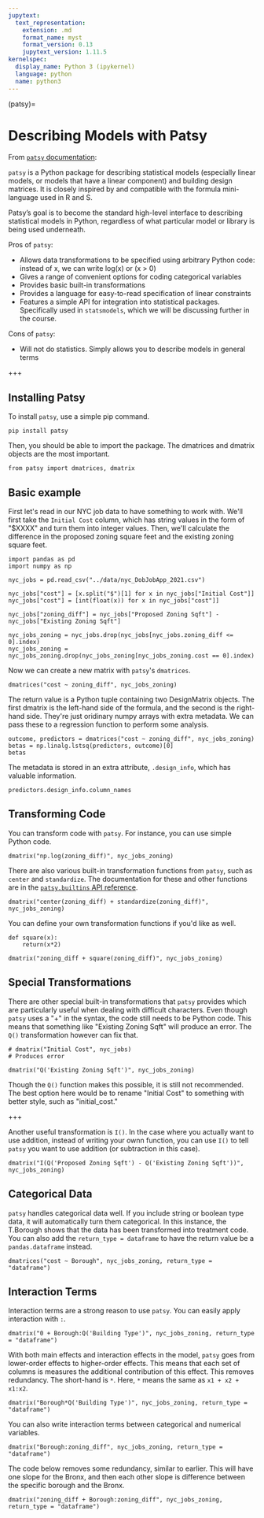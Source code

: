 ```yaml
---
jupytext:
  text_representation:
    extension: .md
    format_name: myst
    format_version: 0.13
    jupytext_version: 1.11.5
kernelspec:
  display_name: Python 3 (ipykernel)
  language: python
  name: python3
---
```


(patsy)=

# Describing Models with Patsy

From [`patsy` documentation](https://patsy.readthedocs.io/en/latest/overview.html):

`patsy` is a Python package for describing statistical models (especially linear models, or models that have a linear component) and building design matrices. It is closely inspired by and compatible with the formula mini-language used in R and S.

Patsy’s goal is to become the standard high-level interface to describing statistical models in Python, regardless of what particular model or library is being used underneath.

Pros of `patsy`:
+ Allows data transformations to be specified using arbitrary Python code: instead of x, we can write log(x) or (x > 0)
+ Gives a range of convenient options for coding categorical variables
+ Provides basic built-in transformations
+ Provides a language for easy-to-read specification of linear constraints
+ Features a simple API for integration into statistical packages. Specifically used in `statsmodels`, which we will be discussing further in the course.

Cons of `patsy`:
+ Will not do statistics. Simply allows you to describe models in general terms

+++

## Installing Patsy

To install `patsy`, use a simple pip command.

    pip install patsy
   
Then, you should be able to import the package. The dmatrices and dmatrix objects are the most important.

```{code-cell} ipython3
from patsy import dmatrices, dmatrix
```

## Basic example

First let's read in our NYC job data to have something to work with. We'll first take the `Initial Cost` column, which has string values in the form of "$XXXX" and turn them into integer values. Then, we'll calculate the difference in the proposed zoning square feet and the existing zoning square feet.

```{code-cell} ipython3
import pandas as pd
import numpy as np

nyc_jobs = pd.read_csv("../data/nyc_DobJobApp_2021.csv")

nyc_jobs["cost"] = [x.split("$")[1] for x in nyc_jobs["Initial Cost"]]
nyc_jobs["cost"] = [int(float(x)) for x in nyc_jobs["cost"]]

nyc_jobs["zoning_diff"] = nyc_jobs["Proposed Zoning Sqft"] - nyc_jobs["Existing Zoning Sqft"]

nyc_jobs_zoning = nyc_jobs.drop(nyc_jobs[nyc_jobs.zoning_diff <= 0].index)
nyc_jobs_zoning = nyc_jobs_zoning.drop(nyc_jobs_zoning[nyc_jobs_zoning.cost == 0].index)
```

Now we can create a new matrix with `patsy`'s `dmatrices`.

```{code-cell} ipython3
dmatrices("cost ~ zoning_diff", nyc_jobs_zoning)
```

The return value is a Python tuple containing two DesignMatrix objects. The first dmatrix is the left-hand side of the formula, and the second is the right-hand side. They're just oridinary numpy arrays with extra metadata. We can pass these to a regression function to perform some analysis.

```{code-cell} ipython3
outcome, predictors = dmatrices("cost ~ zoning_diff", nyc_jobs_zoning)
betas = np.linalg.lstsq(predictors, outcome)[0]
betas
```

The metadata is stored in an extra attribute, `.design_info`, which has valuable information.

```{code-cell} ipython3
predictors.design_info.column_names
```

## Transforming Code

You can transform code with `patsy`. For instance, you can use simple Python code.

```{code-cell} ipython3
dmatrix("np.log(zoning_diff)", nyc_jobs_zoning)
```

There are also various built-in transformation functions from `patsy`, such as `center` and `standardize`. The documentation for these and other functions are in the [`patsy.builtins` API reference](https://patsy.readthedocs.io/en/latest/builtins-reference.html#module-patsy.builtins).

```{code-cell} ipython3
dmatrix("center(zoning_diff) + standardize(zoning_diff)", nyc_jobs_zoning)
```

You can define your own transformation functions if you'd like as well.

```{code-cell} ipython3
def square(x):
    return(x*2)

dmatrix("zoning_diff + square(zoning_diff)", nyc_jobs_zoning)
```

## Special Transformations

There are other special built-in transformations that `patsy` provides which are particularly useful when dealing with difficult characters. Even though `patsy` uses a "+" in the syntax, the code still needs to be Python code. This means that something like "Existing Zoning Sqft" will produce an error. The `Q()` transformation however can fix that.

```{code-cell} ipython3
# dmatrix("Initial Cost", nyc_jobs)
# Produces error
```

```{code-cell} ipython3
dmatrix("Q('Existing Zoning Sqft')", nyc_jobs_zoning)
```

Though the `Q()` function makes this possible, it is still not recommended. The best option here would be to rename "Initial Cost" to something with better style, such as "initial_cost."

+++

Another useful transformation is `I()`. In the case where you actually want to use addition, instead of writing your ownn function, you can use `I()` to tell `patsy` you want to use addition (or subtraction in this case).

```{code-cell} ipython3
dmatrix("I(Q('Proposed Zoning Sqft') - Q('Existing Zoning Sqft'))", nyc_jobs_zoning)
```

## Categorical Data

`patsy` handles categorical data well. If you include string or boolean type data, it will automatically turn them categorical. In this instance, the T.Borough shows that the data has been transformed into treatment code. You can also add the `return_type = dataframe` to have the return value be a `pandas.dataframe` instead.

```{code-cell} ipython3
dmatrices("cost ~ Borough", nyc_jobs_zoning, return_type = "dataframe")
```

## Interaction Terms

Interaction terms are a strong reason to use `patsy`. You can easily apply interaction with `:`.

```{code-cell} ipython3
dmatrix("0 + Borough:Q('Building Type')", nyc_jobs_zoning, return_type = "dataframe")
```

With both main effects and interaction effects in the model, `patsy` goes from lower-order effects to higher-order effects. This means that each set of columns is measures the additional contribution of this effect. This removes redundancy. The short-hand is `*`. Here, `*` means the same as `x1 + x2 + x1:x2`.

```{code-cell} ipython3
dmatrix("Borough*Q('Building Type')", nyc_jobs_zoning, return_type = "dataframe")
```

You can also write interaction terms between categorical and numerical variables.

```{code-cell} ipython3
dmatrix("Borough:zoning_diff", nyc_jobs_zoning, return_type = "dataframe")
```

The code below removes some redundancy, similar to earlier. This will have one slope for the Bronx, and then each other slope is difference between the specific borough and the Bronx.

```{code-cell} ipython3
dmatrix("zoning_diff + Borough:zoning_diff", nyc_jobs_zoning, return_type = "dataframe")
```

